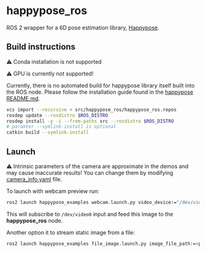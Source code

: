 # happypose_ros
ROS 2 wrapper for a 6D pose estimation library, [Happypose](https://github.com/agimus-project/happypose).

## Build instructions


:warning: Conda installation is not supported

:warning: GPU is currently not supported!

Currently, there is no automated build for happypose library itself built into the ROS node. Please follow the installation guide found in the [happypose README.md](https://github.com/agimus-project/happypose?tab=readme-ov-file#example-with-venv).

```bash
vcs import --recursive < src/happypose_ros/happypose_ros.repos
rosdep update --rosdistro $ROS_DISTRO
rosdep install -y -i --from-paths src --rosdistro $ROS_DISTRO
# paramter --symlink-install is optional
catkin build --symlink-install
```

## Launch

:warning: Intrinsic parameters of the camera are approximate in the demos and may cause inaccurate results! You can change them by modifying [camera_info.yaml](./happypose_examples/config/camera_info.yaml) file.

To launch with webcam preview run:
```bash
ros2 launch happypose_examples webcam.launch.py video_device:="/dev/video0"
```
This will subscribe to `/dev/video0` input and feed this image to the **happypose_ros** node.


Another option it to stream static image from a file:
```bash
ros2 launch happypose_examples file_image.launch.py image_file_path:=<path to the image>
```
